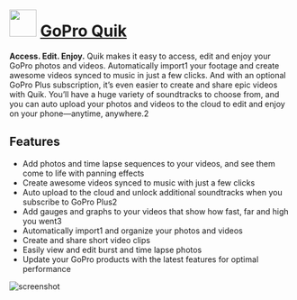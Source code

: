 ﻿# <img src="https://cdn.jsdelivr.net/gh/chtof/chocolatey-packages/automatic/gopro-quik/gopro-quik.png" width="48" height="48"/> [GoPro Quik](https://chocolatey.org/packages/gopro-quik)

**Access. Edit. Enjoy.**
Quik makes it easy to access, edit and enjoy your GoPro photos and videos. Automatically import1 your footage and create awesome videos synced to music in just a few clicks. And with an optional GoPro Plus subscription, it’s even easier to create and share epic videos with Quik. You’ll have a huge variety of soundtracks to choose from, and you can auto upload your photos and videos to the cloud to edit and enjoy on your phone—anytime, anywhere.2

## Features

- Add photos and time lapse sequences to your videos, and see them come to life with panning effects
- Create awesome videos synced to music with just a few clicks
- Auto upload to the cloud and unlock additional soundtracks when you subscribe to GoPro Plus2
- Add gauges and graphs to your videos that show how fast, far and high you went3
- Automatically import1 and organize your photos and videos
- Create and share short video clips
- Easily view and edit burst and time lapse photos
- Update your GoPro products with the latest features for optimal performance

![screenshot](https://cdn.jsdelivr.net/gh/chtof/chocolatey-packages/automatic/gopro-quik/screenshot.png)